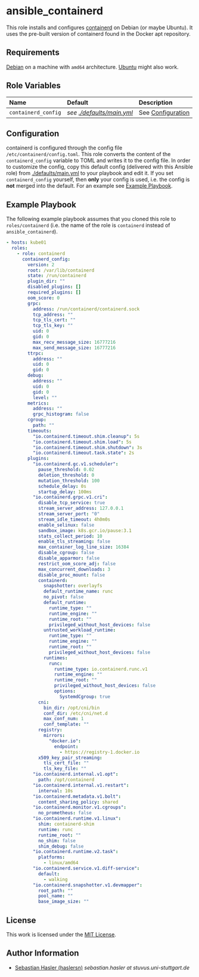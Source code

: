 # ansible_containerd

This role installs and configures [containerd](https://github.com/containerd/containerd) on Debian
(or maybe Ubuntu).
It uses the pre-built version of containerd found in the Docker apt repository.


## Requirements

[Debian](https://www.debian.org/) on a machine with `amd64` architecture.
[Ubuntu](https://www.ubuntu.com/) might also work.


## Role Variables

| Name                | Default                     | Description                         |
| :------------------ | :-------------------------- | :---------------------------------- |
| `containerd_config` | _see [./defaults/main.yml](./defaults/main.yml)_ | See [Configuration](#configuration) |


## Configuration

containerd is configured through the config file `/etc/containerd/config.toml`.
This role converts the content of the `containerd_config` variable to TOML and writes it to the
config file.
In order to customize the config, copy this default config (delivered with this Ansible role) from
[./defaults/main.yml](./defaults/main.yml) to your playbook and edit it.
If you set `containerd_config` yourself, then **only** your config is used,
i.e. the config is **not** merged into the default.
For an example see [Example Playbook](#example-playbook).


## Example Playbook

The following example playbook assumes that you cloned this role to `roles/containerd`
(i.e. the name of the role is `containerd` instead of `ansible_containerd`).

```yml
- hosts: kube01
  roles:
    - role: containerd
      containerd_config:
        version: 2
        root: /var/lib/containerd
        state: /run/containerd
        plugin_dir: ""
        disabled_plugins: []
        required_plugins: []
        oom_score: 0
        grpc:
          address: /run/containerd/containerd.sock
          tcp_address: ""
          tcp_tls_cert: ""
          tcp_tls_key: ""
          uid: 0
          gid: 0
          max_recv_message_size: 16777216
          max_send_message_size: 16777216
        ttrpc:
          address: ""
          uid: 0
          gid: 0
        debug:
          address: ""
          uid: 0
          gid: 0
          level: ""
        metrics:
          address: ""
          grpc_histogram: false
        cgroup:
          path: ""
        timeouts:
          "io.containerd.timeout.shim.cleanup": 5s
          "io.containerd.timeout.shim.load": 5s
          "io.containerd.timeout.shim.shutdown": 3s
          "io.containerd.timeout.task.state": 2s
        plugins:
          "io.containerd.gc.v1.scheduler":
            pause_threshold: 0.02
            deletion_threshold: 0
            mutation_threshold: 100
            schedule_delay: 0s
            startup_delay: 100ms
          "io.containerd.grpc.v1.cri":
            disable_tcp_service: true
            stream_server_address: 127.0.0.1
            stream_server_port: "0"
            stream_idle_timeout: 4h0m0s
            enable_selinux: false
            sandbox_image: k8s.gcr.io/pause:3.1
            stats_collect_period: 10
            enable_tls_streaming: false
            max_container_log_line_size: 16384
            disable_cgroup: false
            disable_apparmor: false
            restrict_oom_score_adj: false
            max_concurrent_downloads: 3
            disable_proc_mount: false
            containerd:
              snapshotter: overlayfs
              default_runtime_name: runc
              no_pivot: false
              default_runtime:
                runtime_type: ""
                runtime_engine: ""
                runtime_root: ""
                privileged_without_host_devices: false
              untrusted_workload_runtime:
                runtime_type: ""
                runtime_engine: ""
                runtime_root: ""
                privileged_without_host_devices: false
              runtimes:
                runc:
                  runtime_type: io.containerd.runc.v1
                  runtime_engine: ""
                  runtime_root: ""
                  privileged_without_host_devices: false
                  options:
                    SystemdCgroup: true
            cni:
              bin_dir: /opt/cni/bin
              conf_dir: /etc/cni/net.d
              max_conf_num: 1
              conf_template: ""
            registry:
              mirrors:
                "docker.io":
                  endpoint:
                    - https://registry-1.docker.io
            x509_key_pair_streaming:
              tls_cert_file: ""
              tls_key_file: ""
          "io.containerd.internal.v1.opt":
            path: /opt/containerd
          "io.containerd.internal.v1.restart":
            interval: 10s
          "io.containerd.metadata.v1.bolt":
            content_sharing_policy: shared
          "io.containerd.monitor.v1.cgroups":
            no_prometheus: false
          "io.containerd.runtime.v1.linux":
            shim: containerd-shim
            runtime: runc
            runtime_root: ""
            no_shim: false
            shim_debug: false
          "io.containerd.runtime.v2.task":
            platforms:
              - linux/amd64
          "io.containerd.service.v1.diff-service":
            default:
              - walking
          "io.containerd.snapshotter.v1.devmapper":
            root_path: ""
            pool_name: ""
            base_image_size: ""
```


## License

This work is licensed under the [MIT License](./LICENSE).


## Author Information

- [Sebastian Hasler (haslersn)](https://github.com/haslersn) _sebastian.hasler at stuvus.uni-stuttgart.de_
